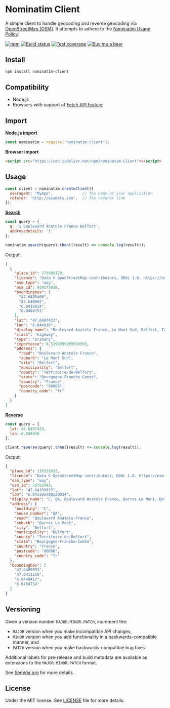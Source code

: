 # Nominatim Client

A simple client to handle geocoding and reverse geocoding via
[OpenStreetMap (OSM)](http://openstreetmap.org/).
It attempts to adhere to the [Nominatim Usage Policy](https://operations.osmfoundation.org/policies/nominatim/).

[![npm](https://img.shields.io/npm/v/nominatim-client.svg)](https://www.npmjs.com/package/nominatim-client)
[![Build status](https://gitlab.com/demsking/nominatim-client/badges/master/pipeline.svg)](https://gitlab.com/demsking/nominatim-client/pipelines)
[![Test coverage](https://gitlab.com/demsking/nominatim-client/badges/master/coverage.svg)](https://gitlab.com/demsking/nominatim-client/pipelines)
[![Buy me a beer](https://img.shields.io/badge/Buy%20me-a%20beer-1f425f.svg)](https://www.buymeacoffee.com/demsking)

## Install

```sh
npm install nominatim-client
```

## Compatibility

- Node.js
- Browsers with support of [Fetch API feature](https://caniuse.com/fetch)

## Import

**Node.js import**

```js
const nominatim = require('nominatim-client');
```

**Browser import**

```html
<script src="https://cdn.jsdelivr.net/npm/nominatim-client"></script>
```

## Usage

```js
const client = nominatim.createClient({
  useragent: "MyApp",             // The name of your application
  referer: 'http://example.com',  // The referer link
});
```

**[Search](https://nominatim.org/release-docs/develop/api/Search/)**

```js
const query = {
  q: '1 boulevard Anatole France Belfort',
  addressdetails: '1'
};

nominatim.search(query).then((result) => console.log(result));
```

Output:

```json
[
  {
    "place_id": 273995170,
    "licence": "Data © OpenStreetMap contributors, ODbL 1.0. https://osm.org/copyright",
    "osm_type": "way",
    "osm_id": 929173018,
    "boundingbox": [
      "47.6405466",
      "47.640965",
      "6.8419814",
      "6.8480751"
    ],
    "lat": "47.6407423",
    "lon": "6.844936",
    "display_name": "Boulevard Anatole France, Le Mont Sud, Belfort, Territoire-de-Belfort, Bourgogne-Franche-Comté, Metropolitan France, 90000, France",
    "class": "highway",
    "type": "primary",
    "importance": 0.5199999999999999,
    "address": {
      "road": "Boulevard Anatole France",
      "suburb": "Le Mont Sud",
      "city": "Belfort",
      "municipality": "Belfort",
      "county": "Territoire-de-Belfort",
      "state": "Bourgogne-Franche-Comté",
      "country": "France",
      "postcode": "90000",
      "country_code": "fr"
    }
  }
]
```

**[Reverse](https://nominatim.org/release-docs/develop/api/Reverse/)**

```js
const query = {
  lat: 47.6407423,
  lon: 6.844936
};

client.reverse(query).then((result) => console.log(result));
```

Output:

```json
{
  "place_id": 119321832,
  "licence": "Data © OpenStreetMap contributors, ODbL 1.0. https://osm.org/copyright",
  "osm_type": "way",
  "osm_id": 79763493,
  "lat": "47.64105015",
  "lon": "6.845205480320034",
  "display_name": "C, 8A, Boulevard Anatole France, Barres Le Mont, Belfort, Territoire-de-Belfort, Bourgogne-Franche-Comté, Metropolitan France, 90000, France",
  "address": {
    "building": "C",
    "house_number": "8A",
    "road": "Boulevard Anatole France",
    "suburb": "Barres Le Mont",
    "city": "Belfort",
    "municipality": "Belfort",
    "county": "Territoire-de-Belfort",
    "state": "Bourgogne-Franche-Comté",
    "country": "France",
    "postcode": "90000",
    "country_code": "fr"
  },
  "boundingbox": [
    "47.6409593",
    "47.6411156",
    "6.8449412",
    "6.8454734"
  ]
}
```

## Versioning

Given a version number `MAJOR.MINOR.PATCH`, increment the:

- `MAJOR` version when you make incompatible API changes,
- `MINOR` version when you add functionality in a backwards-compatible manner,
  and
- `PATCH` version when you make backwards-compatible bug fixes.

Additional labels for pre-release and build metadata are available as extensions
to the `MAJOR.MINOR.PATCH` format.

See [SemVer.org](https://semver.org/) for more details.

## License

Under the MIT license.
See [LICENSE](https://gitlab.com/demsking/nominatim-client/blob/master/LICENSE)
file for more details.
